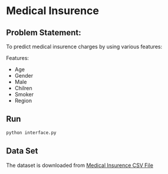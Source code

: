 # Medical Insurence

## Problem Statement: 
To predict medical insurence charges by using various features:

Features:

* Age
* Gender
* Male
* Chilren
* Smoker
* Region


## Run

```bash
python interface.py
```

## Data Set

The dataset is downloaded from [Medical Insurence CSV File](https://www.kaggle.com/datasets/mirichoi0218/insurance/download?datasetVersionNumber=1)